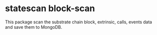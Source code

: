 # statescan block-scan

This package scan the substrate chain block, extrinsic, calls, events data and save them to MongoDB.
